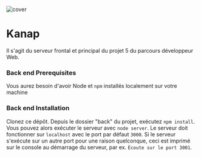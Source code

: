 ![cover](images/logo.png)

# Kanap #

Il s'agit du serveur frontal et principal du projet 5 du parcours développeur Web.
### Back end Prerequisites ###


Vous aurez besoin d'avoir Node et `npm` installés localement sur votre machine

### Back end Installation ###

Clonez ce dépôt. Depuis le dossier "back" du projet, exécutez `npm install`. Vous
pouvez alors exécuter le serveur avec `node server`.
Le serveur doit fonctionner sur `localhost` avec le port par défaut `3000`. Si le
serveur s'exécute sur un autre port pour une raison quelconque, ceci est imprimé sur le
console au démarrage du serveur, par ex. `Écoute sur le port 3001`.